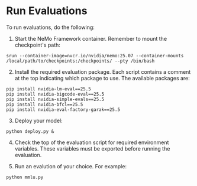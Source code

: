 # Run Evaluations

To run evaluations, do the following:

1. Start the NeMo Framework container. Remember to mount the checkpoint's path:

```
srun --container-image=nvcr.io/nvidia/nemo:25.07 --container-mounts /local/path/to/checkpoints:/checkpoints/ --pty /bin/bash
```

2. Install the required evaluation package. Each script contains a comment at the top indicating which package to use. The available packages are:

```
pip install nvidia-lm-eval==25.5
pip install nvidia-bigcode-eval==25.5
pip install nvidia-simple-evals==25.5
pip install nvidia-bfcl==25.5
pip install nvidia-eval-factory-garak==25.5
```

3. Deploy your model:

```
python deploy.py &
```

4. Check the top of the evaluation script for required environment variables. These variables must be exported before running the evaluation. 

5. Run an evalution of your choice. For example:

```
python mmlu.py
```
